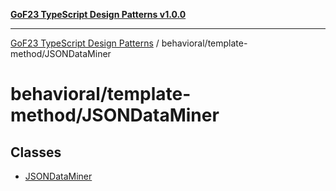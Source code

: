 [**GoF23 TypeScript Design Patterns v1.0.0**](../../../README.md)

***

[GoF23 TypeScript Design Patterns](../../../README.md) / behavioral/template-method/JSONDataMiner

# behavioral/template-method/JSONDataMiner

## Classes

- [JSONDataMiner](classes/JSONDataMiner.md)
